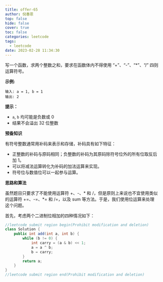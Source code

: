 ```yaml
---
title: offer-65
author: 倪春恩
top: false
hide: false
cover: true
toc: false
categories: leetcode
tags:
  - leetcode
date: 2023-02-28 11:34:30
---
```


写一个函数，求两个整数之和，要求在函数体内不得使用 “+”、“-”、“*”、“/” 四则运算符号。



**示例:**

```
输入: a = 1, b = 1
输出: 2
```



**提示：**

- `a`, `b` 均可能是负数或 0
- 结果不会溢出 32 位整数

**预备知识**

有符号整数通常用补码来表示和存储，补码具有如下特征：

- 正整数的补码与原码相同；负整数的补码为其原码除符号位外的所有位取反后加 1。
- 可以将减法运算转化为补码的加法运算来实现。
- 符号位与数值位可以一起参与运算。

**思路和算法**

虽然题目只要求了不能使用运算符 +、-、* 和 /，但是原则上来说也不宜使用类似的运算符 +=、-=、*= 和 /=，以及 sum 等方法。于是，我们使用位运算来处理这个问题。

首先，考虑两个二进制位相加的四种情况如下：

```java
//leetcode submit region begin(Prohibit modification and deletion)
class Solution {
    public int add(int a, int b) {
        while (b != 0) {
            int carry = (a & b) << 1;
            a = a ^ b;
            b = carry;
        }
        return a;
    }
}
//leetcode submit region end(Prohibit modification and deletion)
```
